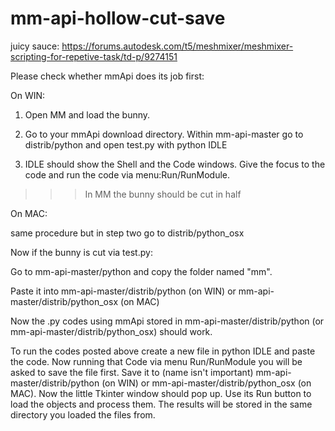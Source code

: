 # mm-api-hollow-cut-save
juicy sauce:
https://forums.autodesk.com/t5/meshmixer/meshmixer-scripting-for-repetive-task/td-p/9274151


Please check whether mmApi does its job first:

On WIN:

1. Open MM and load the bunny.

2. Go to your mmApi download directory. Within mm-api-master go to distrib/python and open test.py with python IDLE

3. IDLE should show the Shell and the Code windows. Give the focus to the code and run the code via menu:Run/RunModule.

>>> In MM the bunny should be cut in half

On MAC:

same procedure but in step two go to distrib/python_osx

 

Now if the bunny is cut via test.py:

Go to mm-api-master/python and copy the folder named "mm".

Paste it into mm-api-master/distrib/python (on WIN) or mm-api-master/distrib/python_osx (on MAC)

 

Now the .py codes using mmApi stored in mm-api-master/distrib/python (or mm-api-master/distrib/python_osx) should work.

 

To run the codes posted above create a new file in python IDLE and paste the code. Now running that Code via menu Run/RunModule you will be asked to save the file first. Save it to (name isn't important) mm-api-master/distrib/python (on WIN) or mm-api-master/distrib/python_osx (on MAC). Now the little Tkinter window should pop up. Use its Run button to load the objects and process them. The results will be stored in the same directory you loaded the files from.
